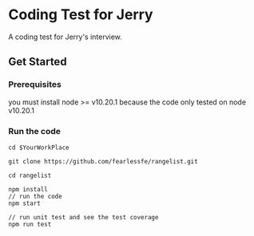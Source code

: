 # Coding Test for Jerry

A coding test for Jerry's interview.

## Get Started

### Prerequisites

you must install node >= v10.20.1 because the code only tested on node v10.20.1

### Run the code

```
cd $YourWorkPlace

git clone https://github.com/fearlessfe/rangelist.git

cd rangelist

npm install
// run the code
npm start

// run unit test and see the test coverage
npm run test
```

